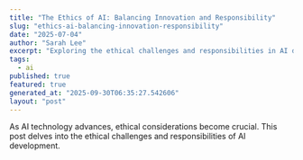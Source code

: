 ```yaml
---
title: "The Ethics of AI: Balancing Innovation and Responsibility"
slug: "ethics-ai-balancing-innovation-responsibility"
date: "2025-07-04"
author: "Sarah Lee"
excerpt: "Exploring the ethical challenges and responsibilities in AI development."
tags:
  - ai
published: true
featured: true
generated_at: "2025-09-30T06:35:27.542606"
layout: "post"
---
```


As AI technology advances, ethical considerations become crucial. This post delves into the ethical challenges and responsibilities of AI development.